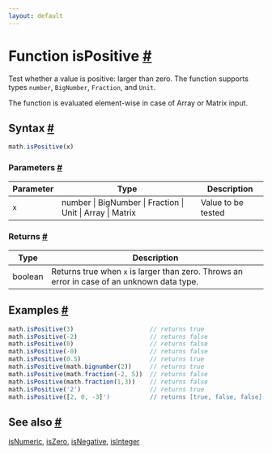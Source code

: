 ```yaml
---
layout: default
---
```


<!-- Note: This file is automatically generated from source code comments. Changes made in this file will be overridden. -->

<h1 id="function-ispositive">Function isPositive <a href="#function-ispositive" title="Permalink">#</a></h1>

Test whether a value is positive: larger than zero.
The function supports types `number`, `BigNumber`, `Fraction`, and `Unit`.

The function is evaluated element-wise in case of Array or Matrix input.


<h2 id="syntax">Syntax <a href="#syntax" title="Permalink">#</a></h2>

```js
math.isPositive(x)
```

<h3 id="parameters">Parameters <a href="#parameters" title="Permalink">#</a></h3>

Parameter | Type | Description
--------- | ---- | -----------
`x` | number &#124; BigNumber &#124; Fraction &#124; Unit &#124; Array &#124; Matrix | Value to be tested

<h3 id="returns">Returns <a href="#returns" title="Permalink">#</a></h3>

Type | Description
---- | -----------
boolean | Returns true when `x` is larger than zero. Throws an error in case of an unknown data type.


<h2 id="examples">Examples <a href="#examples" title="Permalink">#</a></h2>

```js
math.isPositive(3)                     // returns true
math.isPositive(-2)                    // returns false
math.isPositive(0)                     // returns false
math.isPositive(-0)                    // returns false
math.isPositive(0.5)                   // returns true
math.isPositive(math.bignumber(2))     // returns true
math.isPositive(math.fraction(-2, 5))  // returns false
math.isPositive(math.fraction(1,3))    // returns false
math.isPositive('2')                   // returns true
math.isPositive([2, 0, -3]')           // returns [true, false, false]
```


<h2 id="see-also">See also <a href="#see-also" title="Permalink">#</a></h2>

[isNumeric](isNumeric.html),
[isZero](isZero.html),
[isNegative](isNegative.html),
[isInteger](isInteger.html)
